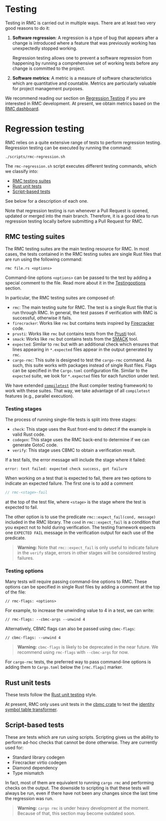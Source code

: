# Testing

Testing in RMC is carried out in multiple ways. There are at least
two very good reasons to do it:
 1. **Software regression**: A regression is a type of bug
    that appears after a change is introduced where a feature that
    was previously working has unexpectedly stopped working.

    Regression testing allows one to prevent a software regression
    from happening by running a comprehensive set of working tests
    before any change is committed to the project.
 2. **Software metrics**: A metric is a measure of software
    characteristics which are quantitative and countable. Metrics are
    particularly valuable for project management purposes.

We recommend reading our section on [Regression Testing](#regression-testing)
if you are interested in RMC development. At present, we obtain metrics based
on the [RMC dashboard](./dashboard.md).

# Regression testing

RMC relies on a quite extensive range of tests to perform regression testing.
Regression testing can be executed by running the command:

```
./scripts/rmc-regression.sh
```

The `rmc-regression.sh` script executes different testing commands, which we classify into:
 * [RMC testing suites](#rmc-testing-suites)
 * [Rust unit tests](#rust-unit-tests)
 * [Script-based tests](#script-based-tests)

See below for a description of each one.

Note that regression testing is run whenever a Pull Request is opened, updated or merged
into the main branch. Therefore, it is a good idea to run regression testing locally before
submitting a Pull Request for RMC.

## RMC testing suites

The RMC testing suites are the main testing resource for RMC. In most cases, the
tests contained in the RMC testing suites are single Rust files that are run
using the following command:

```
rmc file.rs <options>
```

Command-line options `<options>` can be passed to the test by adding a special
comment to the file.
Read more about it in the [Testingoptions](#testing-options) section.

In particular, the RMC testing suites are composed of:
 * `rmc`: The main testing suite for RMC. The test is a single Rust file that is
          run through RMC. In general, the test passes if verification with RMC
          is successful, otherwise it fails.
 * `firecracker`: Works like `rmc` but contains tests inspired by
   [Firecracker](https://github.com/firecracker-microvm/firecracker) code.
 * `prusti`: Works like `rmc` but contains tests from the
   [Prusti](https://github.com/viperproject/prusti-dev) tool.
 * `smack`: Works like `rmc` but contains tests from the
   [SMACK](https://github.com/smackers/smack) tool.
 * `expected`: Similar to `rmc` but with an additional check which ensures that
               lines appearing in `*.expected` files appear in the output
               generated by `rmc`.
 * `cargo-rmc`: This suite is designed to test the `cargo-rmc` command. As such,
                this suite works with packages instead of single Rust files.
                Flags can be specified in the `Cargo.toml` configuration file.
                Similar to the `expected` suite, we look for `*.expected` files
                for each function under test.

We have extended
[`compiletest`](https://rustc-dev-guide.rust-lang.org/tests/intro.html) (the
Rust compiler testing framework) to work with these suites. That way, we take
advantage of all `compiletest` features (e.g., parallel execution).

### Testing stages

The process of running single-file tests is split into three stages:
 * `check`: This stage uses the Rust front-end to detect if the example is valid
   Rust code.
 * `codegen`: This stage uses the RMC back-end to determine if we can generate
   GotoC code.
 * `verify`: This stage uses CBMC to obtain a verification result.

If a test fails, the error message will include the stage where it failed:

```
error: test failed: expected check success, got failure
```

When working on a test that is expected to fail, there are two options to
indicate an expected failure. The first one is to add a comment

```rust
// rmc-<stage>-fail
```
at the top of the test file, where `<stage>` is the stage where the test is
expected to fail.

The other option is to use the predicate `rmc::expect_fail(cond, message)`
included in the RMC library. The `cond` in `rmc::expect_fail` is a condition
that you expect not to hold during verification. The testing framework expects
one `EXPECTED FAIL` message in the verification output for each use of the
predicate.

> **Warning:** Note that `rmc::expect_fail` is only useful to indicate
> failure in the `verify` stage, errors in other stages will be considered
> testing failures.

### Testing options

Many tests will require passing command-line options to RMC. These options can
be specified in single Rust files by adding a comment at the top of the file:
```
// rmc-flags: <options>
```

For example, to increase the unwinding value to 4 in a test, we can write:

```
// rmc-flags: --cbmc-args --unwind 4
```

Alternatively, CBMC flags can also be passed using `cbmc-flags`:

```
// cbmc-flags: --unwind 4
```

> **Warning:** `cbmc-flags` is likely to be deprecated in the near future. We
> recommend using `rmc-flags` with `--cbmc-args` for now.

For `cargo-rmc` tests, the preferred way to pass command-line options is adding
them to `Cargo.toml` below the `[rmc.flags]` marker.

## Rust unit tests

These tests follow the
[Rust unit testing](https://doc.rust-lang.org/rust-by-example/testing/unit_testing.html)
style.

At present, RMC only uses unit tests in the
[cbmc crate](https://github.com/model-checking/rmc/tree/main/compiler/cbmc)
to test the
[identity symbol table transformer](https://github.com/model-checking/rmc/blob/main/compiler/cbmc/src/goto_program/symtab_transformer/identity_transformer.rs).

## Script-based tests

These are tests which are run using scripts. Scripting gives us the ability to
perform ad-hoc checks that cannot be done otherwise. They are currently used
for:
 * Standard library codegen
 * Firecracker virtio codegen
 * Diamond dependency
 * Type mismatch

In fact, most of them are equivalent to running `cargo rmc` and performing
checks on the output. The downside to scripting is that these tests will always
be run, even if there have not been any changes since the last time the
regression was run.

> **Warning:** `cargo rmc` is under heavy development at the moment. Because of
> that, this section may become outdated soon.
